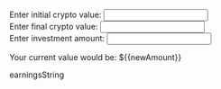 <body>
	<form name="input">
		Enter initial crypto value: <input type="number" name="initial">
		</br>
		Enter final crypto value: <input type="number" name="final">
		</br>
		Enter investment amount: <input type="number" name="investAmount">
		</br>
	</form>
	<p>Your current value would be: ${{newAmount}}</p>
	<p>earningsString</p>
</body>

<script>
	export default {
		name: 'index',
		
		data: () => ({
			perIncrease: 100*((final-initial)/abs(initial));
			newAmount: investAmount*perIncrease;
			earnings: newAmount-investAmount;
			earningsString: printEarnings;
		})
		computed: {
			printEarnings: function() {
				if (this.earnings) >= 0:
					return ("You earnt: $" + String(this.earnings));
				else: 
					return ("You lost: $" + String(abs(this.earnings)));

			}
		}
	}
</script>
